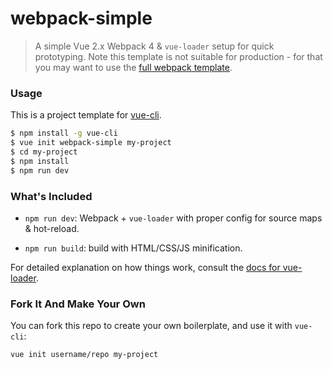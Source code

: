 # webpack-simple

> A simple Vue 2.x Webpack 4 & `vue-loader` setup for quick prototyping. Note this template is not suitable for production - for that you may want to use the [full webpack template](https://github.com/vuejs-templates/webpack).

### Usage

This is a project template for [vue-cli](https://github.com/vuejs/vue-cli).

``` bash
$ npm install -g vue-cli
$ vue init webpack-simple my-project
$ cd my-project
$ npm install
$ npm run dev
```

### What's Included

- `npm run dev`: Webpack + `vue-loader` with proper config for source maps & hot-reload.

- `npm run build`: build with HTML/CSS/JS minification.

For detailed explanation on how things work, consult the [docs for vue-loader](https://vue-loader.vuejs.org/).

### Fork It And Make Your Own

You can fork this repo to create your own boilerplate, and use it with `vue-cli`:

``` bash
vue init username/repo my-project
```

